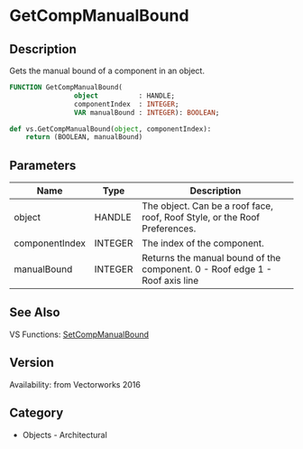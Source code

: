 # GetCompManualBound

## Description
Gets the manual bound of a component in an object.

```pascal
FUNCTION GetCompManualBound(
				object          : HANDLE;
				componentIndex  : INTEGER;
				VAR manualBound : INTEGER): BOOLEAN;
```

```python
def vs.GetCompManualBound(object, componentIndex):
    return (BOOLEAN, manualBound)
```

## Parameters
|Name|Type|Description|
|---|---|---|
|object|HANDLE|The object. Can be a roof face, roof, Roof Style, or the Roof Preferences.|
|componentIndex|INTEGER|The index of the component.|
|manualBound|INTEGER|Returns the manual bound of the component.  0 - Roof edge 1 - Roof axis line|

## See Also
VS Functions:
[SetCompManualBound](SetCompManualBound.md)

## Version
Availability: from Vectorworks 2016

## Category
* Objects - Architectural

